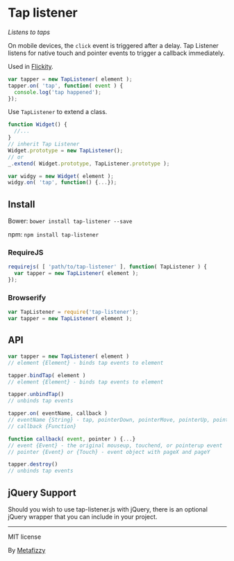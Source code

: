 # Tap listener

_Listens to taps_

On mobile devices, the `click` event is triggered after a delay. Tap Listener listens for native touch and pointer events to trigger a callback immediately.

Used in [Flickity](http://flickity.metafizzy.co).

``` js
var tapper = new TapListener( element );
tapper.on( 'tap', function( event ) {
  console.log('tap happened');
});
```

Use `TapListener` to extend a class.

``` js
function Widget() {
  //...
}
// inherit Tap Listener
Widget.prototype = new TapListener();
// or
_.extend( Widget.prototype, TapListener.prototype );

var widgy = new Widget( element );
widgy.on( 'tap', function() {...});
```

## Install

Bower: `bower install tap-listener --save`

npm: `npm install tap-listener`

### RequireJS

``` js
requirejs( [ 'path/to/tap-listener' ], function( TapListener ) {
  var tapper = new TapListener( element );
});
```

### Browserify

``` js
var TapListener = require('tap-listener');
var tapper = new TapListener( element );
```

## API

``` js
var tapper = new TapListener( element )
// element {Element} - binds tap events to element

tapper.bindTap( element )
// element {Element} - binds tap events to element

tapper.unbindTap()
// unbinds tap events

tapper.on( eventName, callback )
// eventName {String} - tap, pointerDown, pointerMove, pointerUp, pointerCancel
// callback {Function}

function callback( event, pointer ) {...}
// event {Event} - the original mouseup, touchend, or pointerup event
// pointer {Event} or {Touch} - event object with pageX and pageY

tapper.destroy()
// unbinds tap events
```

## jQuery Support

Should you wish to use tap-listener.js with jQuery, there is an optional jQuery wrapper that you can include in your project.

---

MIT license

By [Metafizzy](http://metafizzy.co)
